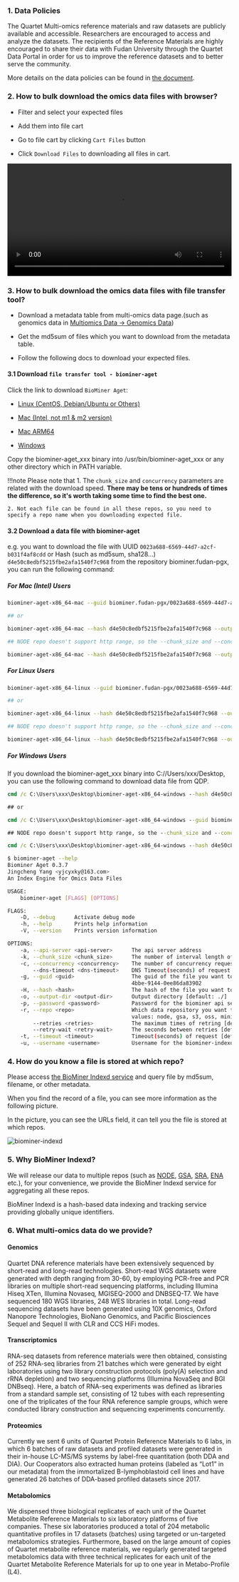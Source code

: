 ### 1. Data Policies
The Quartet Multi-omics reference materials and raw datasets are publicly available and accessible. Researchers are encouraged to access and analyze the datasets. The recipients of the Reference Materials are highly encouraged to share their data with Fudan University through the Quartet Data Portal in order for us to improve the reference datasets and to better serve the community.

More details on the data policies can be found in [the document](../policies/data_request_policy.md).


### 2. How to bulk download the omics data files with browser?

- Filter and select your expected files

- Add them into file cart

- Go to file cart by clicking `Cart Files` button

- Click `Download Files` to downloading all files in cart.

<video width="100%" controls autoplay>
    <source src="/assets/videos/cart2download.mov" type="video/mp4">
</video>


### 3. How to bulk download the omics data files with file transfer tool?

- Download a metadata table from multi-omics data page.(such as genomics data in <a href="https://www.chinese-quartet.org/#/data/download/quartet-genomics" target="_blank">Multiomics Data -> Genomics Data</a>)

- Get the md5sum of files which you want to download from the metadata table.

- Follow the following docs to download your expected files.

#### 3.1 Download `file transfer tool - biominer-aget`

Click the link to download `BioMiner Aget`:

- [Linux (CentOS, Debian/Ubuntu or Others)](https://www.indexd.org/biominer-aget/biominer-aget-x86_64-linux)

- [Mac (Intel, not m1 & m2 version)](https://www.indexd.org/biominer-aget/biominer-aget-x86_64-mac)

- [Mac ARM64](https://www.indexd.org/biominer-aget/biominer-aget-x86_64-mac-arm64)

- [Windows](https://www.indexd.org/biominer-aget/biominer-aget-x86_64-windows)

Copy the biominer-aget_xxx binary into /usr/bin/biominer-aget_xxx or any other directory which in PATH variable.

!!!note Please note that
    1. The `chunk_size` and `concurrency` parameters are related with the download speed. **There may be tens or hundreds of times the difference, so it's worth taking some time to find the best one.**
    
    2. Not each file can be found in all these repos, so you need to specify a repo name when you downloading expected file.

#### 3.2 Download a data file with biominer-aget
e.g. you want to download the file with UUID `0023a688-6569-44d7-a2cf-b031f4af8cdd` or Hash (such as md5sum, sha128...) `d4e50c8edbf5215fbe2afa1540f7c968` from the repository biominer.fudan-pgx, you can run the following command:

##### For Mac (Intel) Users

```bash
biominer-aget-x86_64-mac --guid biominer.fudan-pgx/0023a688-6569-44d7-a2cf-b031f4af8cdd --output-dir ~/Downloads/ --repo http --chunk_size 1m --concurrency 1000

## or

biominer-aget-x86_64-mac --hash d4e50c8edbf5215fbe2afa1540f7c968 --output-dir ~/Downloads/ --repo http --chunk_size 1m --concurrency 1000

## NODE repo doesn't support http range, so the --chunk_size and --concurrency arguments don't work for it.

biominer-aget-x86_64-mac --hash d4e50c8edbf5215fbe2afa1540f7c968 --output-dir ~/Downloads/ --repo node
```

##### For Linux Users

```bash
biominer-aget-x86_64-linux --guid biominer.fudan-pgx/0023a688-6569-44d7-a2cf-b031f4af8cdd --output-dir ~/Downloads/ --repo gsa --chunk_size 1m --concurrency 1000

## or

biominer-aget-x86_64-linux --hash d4e50c8edbf5215fbe2afa1540f7c968 --output-dir ~/Downloads/ --repo http --chunk_size 1m --concurrency 1000

## NODE repo doesn't support http range, so the --chunk_size and --concurrency arguments don't work for it.

biominer-aget-x86_64-linux --hash d4e50c8edbf5215fbe2afa1540f7c968 --output-dir ~/Downloads/ --repo node
```

##### For Windows Users

If you download the biominer-aget_xxx binary into C://Users/xxx/Desktop, you can use the following command to download data file from QDP.

```cmd
cmd /c C:\Users\xxx\Desktop\biominer-aget-x86_64-windows --hash d4e50c8edbf5215fbe2afa1540f7c968 --repo http

## or

cmd /c C:\Users\xxx\Desktop\biominer-aget-x86_64-windows --guid biominer.fudan-pgx/0023a688-6569-44d7-a2cf-b031f4af8cdd --repo http --chunk_size 1m --concurrency 1000

## NODE repo doesn't support http range, so the --chunk_size and --concurrency arguments don't work for it.

cmd /c C:\Users\xxx\Desktop\biominer-aget-x86_64-windows --hash d4e50c8edbf5215fbe2afa1540f7c968 --repo node
```

```bash
$ biominer-aget --help
Biominer Aget 0.3.7
Jingcheng Yang <yjcyxky@163.com>
An Index Engine for Omics Data Files

USAGE:
    biominer-aget [FLAGS] [OPTIONS]

FLAGS:
    -D, --debug      Activate debug mode
    -h, --help       Prints help information
    -V, --version    Prints version information

OPTIONS:
    -a, --api-server <api-server>      The api server address
    -k, --chunk_size <chunk_size>      The number of interval length of each concurrent request [default: '50m']
    -c, --concurrency <concurrency>    The number of concurrency request [default: 10]
        --dns-timeout <dns-timeout>    DNS Timeout(seconds) of request [default: 10]
    -g, --guid <guid>                  The guid of the file you want to download, e.g. biominer.fudan-pgx/00006134-c655-
                                       4bbe-9144-0ee86da83902
    -H, --hash <hash>                  The hash of the file you want to download, e.g. b47ee06cdf62847f6d4c11bb12ac1ae0
    -o, --output-dir <output-dir>      Output directory [default: ./]
    -p, --password <password>          Password for the biominer api server [default: anonymous]
    -r, --repo <repo>                  Which data repository you want to download from [default: node] [possible
                                       values: node, gsa, s3, oss, minio, http]
        --retries <retries>            The maximum times of retring [default: 0]
        --retry-wait <retry-wait>      The seconds between retries [default: 0]
    -t, --timeout <timeout>            Timeout(seconds) of request [default: 60]
    -u, --username <username>          Username for the biominer-indexd api server [default: anonymous]
```

### 4. How do you know a file is stored at which repo?

Please access [the BioMiner Indexd service](http://www.indexd.org/index) and query file by md5sum, filename, or other metadata.

When you find the record of a file, you can see more information as the following picture.

In the picture, you can see the URLs field, it can tell you the file is stored at which repos.

![biominer-indexd](../assets/images/indexd.png)

### 5. Why BioMiner Indexd?

We will release our data to multiple repos (such as [NODE](https://www.biosino.org/node/), [GSA](https://ngdc.cncb.ac.cn/gsa/), [SRA](https://www.ncbi.nlm.nih.gov/sra), [ENA](https://www.ebi.ac.uk/ena/browser/) etc.), for your convenience, we provide the BioMiner Indexd service for aggregating all these repos.

BioMiner Indexd is a hash-based data indexing and tracking service providing globally unique identifiers.

### 6. What multi-omics data do we provide?

#### Genomics

Quartet DNA reference materials have been extensively sequenced by short-read and long-read technologies. Short-read WGS datasets were generated with depth ranging from 30-60, by employing PCR-free and PCR libraries on multiple short-read sequencing platforms, including Illumina Hiseq XTen, Illumina Novaseq, MGISEQ-2000 and DNBSEQ-T7. We have sequenced 180 WGS libraries, 248 WES libraries in total. Long-read sequencing datasets have been generated using 10X genomics, Oxford Nanopore Technologies, BioNano Genomics, and Pacific Biosciences Sequel and Sequel II with CLR and CCS HiFi modes.

#### Transcriptomics

RNA-seq datasets from reference materials were then obtained, consisting of 252 RNA-seq libraries from 21 batches which were generated by eight laboratories using two library construction protocols (poly(A) selection and rRNA depletion) and two sequencing platforms (Illumina NovaSeq and BGI DNBseq). Here, a batch of RNA-seq experiments was defined as libraries from a standard sample set, consisting of 12 tubes with each representing one of the triplicates of the four RNA reference sample groups, which were conducted library construction and sequencing experiments concurrently.

#### Proteomics

Currently we sent 6 units of Quartet Protein Reference Materials to 6 labs, in which 6 batches of raw datasets and profiled datasets were generated in their in-house LC-MS/MS systems by label-free quantitation (both DDA and DIA). Our Cooperators also extracted human proteins (labeled as “Lot1” in our metadata) from the immortalized B-lymphoblastoid cell lines and have generated 26 batches of DDA-based profiled datasets since 2017.

#### Metabolomics

We dispensed three biological replicates of each unit of the Quartet Metabolite Reference Materials to six laboratory platforms of five companies. These six laboratories produced a total of 204 metabolic quantitative profiles in 17 datasets (batches) using targeted or un-targeted metabolomics strategies. Furthermore, based on the large amount of copies of Quartet metabolite reference materials, we regularly generated targeted metabolomics data with three technical replicates for each unit of the Quartet Metabolite Reference Materials for up to one year in Metabo-Profile (L4).